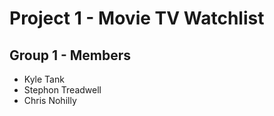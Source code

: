 # Project 1 - Movie TV Watchlist

## Group 1 - Members
* Kyle Tank
* Stephon Treadwell
* Chris Nohilly